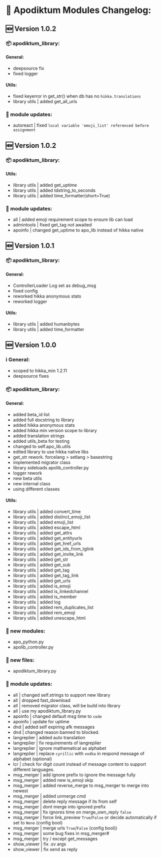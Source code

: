 # 📝 Apodiktum Modules Changelog:

## 🆕 Version 1.0.2
### 📦 apodiktum_library:
#### General:
- deepsource fix
- fixed logger

#### Utils:
- fixed keyerror in get_str() when db has no `hikka.translations`
- library utils | added get_all_urls

### 📃 module updates:
- autoreact | fixed `local variable 'emoji_list' referenced before assignment`

## 🆕 Version 1.0.2
### 📦 apodiktum_library:
#### Utils:
- library utils | added get_uptime
- library utils | added tdstring_to_seconds
- library utils | added time_formatter(short=True)

### 📃 module updates:
- all | added emoji requirement scope to ensure lib can load
- admintools | fixed get_tag not awaited
- apoinfo | changed get_uptime to apo_lib instead of hikka native

## 🆕 Version 1.0.1
### 📦 apodiktum_library:
#### General:
- ControllerLoader Log set as debug_msg
- fixed config
- reworked hikka anonymous stats
- reworked logger

#### Utils:
- library utils | added humanbytes
- library utils | added time_formatter

## 🆕 Version 1.0.0
### ℹ️ General:
- scoped to hikka_min 1.2.11
- deepsource fixes

### 📦 apodiktum_library:
#### General:
- added beta_id list
- added full docstring to library
- added hikka anonymous stats
- added hikka min version scope to library
- added translation strings
- added utils_beta for testing
- changed to self.apo_lib.utils
- edited library to use hikka native libs
- get_str rework. forcelang > setlang > basestring
- implemented migrator class
- library sideloads apolib_controller.py
- logger rework
- new beta utils
- new internal class
- using different classes

#### Utils:
- library utils | added convert_time
- library utils | added distinct_emoji_list
- library utils | added emoji_list
- library utils | added escape_html
- library utils | added get_attrs
- library utils | added get_entityurls
- library utils | added get_href_urls
- library utils | added get_ids_from_tglink
- library utils | added get_invite_link
- library utils | added get_str
- library utils | added get_sub
- library utils | added get_tag
- library utils | added get_tag_link
- library utils | added get_urls
- library utils | added is_emoji
- library utils | added is_linkedchannel
- library utils | added is_member 
- library utils | added log
- library utils | added rem_duplicates_list
- library utils | added rem_emoji
- library utils | added unescape_html

### 📕 new modules:
- apo_python.py
- apolib_controller.py

### 📁 new files:
- apodiktum_library.py

### 📃 module updates:
- all | changed self.strings to support new library
- all | dropped fast_download
- all | removed migrator class, will be build into library
- all | use my apodiktum_library.py
- apoinfo | changed default msg time to `code`
- apoinfo | update for uptime
- dnd | added self expiring afk messages
- dnd | changed reason banned to blocked.
- langreplier | added auto translation
- langreplier | fix requirements of langreplier
- langreplier | ignore mathematical as alphabet
- langreplier | replace `cyrillic` with `vodka` in respond message of alphabet (optional)
- lcr | check for digit count instead of message content to support different languages.
- msg_merger | add ignore prefix to ignore the message fully
- msg_merger | added new is_emoji skip
- msg_merger | added reverse_merge to msg_merger to merge into newest
- msg_merger | added unmerge cmd
- msg_merger | delete reply message if its from self
- msg_merger | dont merge into ignored prefix
- msg_merger | fix ignores time on merge_own_reply `false`
- msg_merger | force link_preview `True`/`False` or decide automatically if set to `None` (config bool)
- msg_merger | merge urls `True`/`False` (config bool))
- msg_merger | some bug fixes in msg_merger#
- msg_merger | try / except get_messages
- show_viewer | fix .sv args
- show_viewer | fix send as reply
